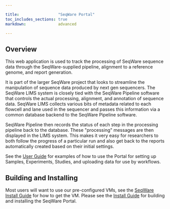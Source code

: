 ```yaml
---

title:                 "SeqWare Portal"
toc_includes_sections: true
markdown:              advanced

---
```


<!--
TODO:
* need to show cluster launching through portal
-->

## Overview

This web application is used to track the processing of SeqWare sequence data
through the SeqWare-supplied pipeline, alignment to a reference genome, and
report generation.

It is part of the larger SeqWare project that looks to streamline the
manipulation of sequence data produced by next gen sequencers.  The SeqWare
LIMS system is closely tied with the SeqWare Pipeline software that controls
the actual processing, alignment, and annotation of sequence data.  SeqWare
LIMS collects various bits of metadata related to each flowcell and lane used
in the sequencer and passes this information via a common database backend to
the SeqWare Pipeline software.

SeqWare Pipeline then records the status of each step in the processing
pipeline back to the database.  These "processing" messages are then displayed
in the LIMS system.  This makes it very easy for researchers to both follow the
progress of a particular run and also get back to the reports automatically
created based on their initial settings.

See the [User Guide](/docs/3-getting-started/user-tutorial/) for examples of
how to use the Portal for setting up Samples, Experiments, Studies, and
uploading data for use by workflows.

## Building and Installing

Most users will want to use our pre-configured VMs, see the [SeqWare Install
Guide](/docs/2-installation/) for how to get the VM.  Please see the [Install
Guide](/docs/github_readme/5-portal/) for building and installing the SeqWare
Portal.

<!--
## Features

## Uploading Data

## Launching Workflows

## Monitoring Workflows

## Retrieving Results

## Tomcat Config File

Document the config settings for Tomcat like email addresses, DB, etc
-->
